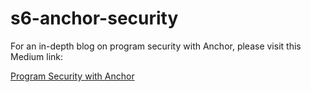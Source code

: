 # s6-anchor-security

For an in-depth blog on program security with Anchor, please visit this Medium link:

[Program Security with Anchor](https://medium.com/@ayushkmrjha/program-security-with-anchor-e18b92a04335)
